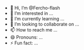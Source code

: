 - 👋 Hi, I’m @Fercho-flash
- 👀 I’m interested in ...
- 🌱 I’m currently learning ...
- 💞️ I’m looking to collaborate on ...
- 📫 How to reach me ...
- 😄 Pronouns: ...
- ⚡ Fun fact: ...

<!---
Fercho-flash/Fercho-flash is a ✨ special ✨ repository because its `README.md` (this file) appears on your GitHub profile.
You can click the Preview link to take a look at your changes.
--->
